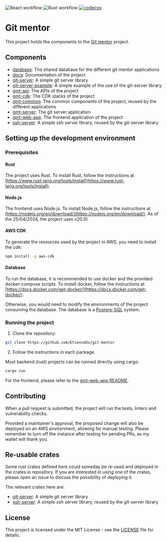 ![React workflow](https://github.com/EtienneDx/git-mentor/actions/workflows/react-unit-test.yml/badge.svg)
![Rust workflow](https://github.com/EtienneDx/git-mentor/actions/workflows/rust-unit-test.yml/badge.svg)
[![codecov](https://codecov.io/gh/EtienneDx/git-mentor/graph/badge.svg?token=HM8WJ7Q2RU)](https://codecov.io/gh/EtienneDx/git-mentor)

# Git mentor

This project holds the components to the [Git mentor](./docs/Git%20mentor.md) project.

## Components

- [database](./database/): The shared database for the different git mentor applications
- [docs](./docs/): Documentation of the project
- [git-server](./git-server/): A simple git server library
- [git-server-example](./git-server-example/): A simple example of the use of the git-server library
- [gmt-api](./gmt-api/): The APIs of the project
- [gmt-cdk](./gmt-cdk/): The CDK stacks of the project
- [gmt-common](./gmt-common/): The common components of the project, reused by the different applications
- [gmt-server](./gmt-server/): The git server application
- [gmt-web-app](./gmt-web-app/): The frontend application of the project
- [ssh-server](./ssh-server/): A simple ssh server library, reused by the git-server library

## Setting up the development environment

### Prerequisites

#### Rust

The project uses Rust. To install Rust, follow the instructions at [https://www.rust-lang.org/tools/install](https://www.rust-lang.org/tools/install).

#### Node.js

The frontend uses Node.js. To install Node.js, follow the instructions at [https://nodejs.org/en/download/](https://nodejs.org/en/download/). As of the 25/04/2024, the project uses v20.10

#### AWS CDK

To generate the resources used by the project in AWS, you need to install the cdk:

```sh
npm install -g aws-cdk
```

#### Database

To run the database, it is recommended to use docker and the provided docker-compose scripts. To install docker, follow the instructions at [https://docs.docker.com/get-docker/](https://docs.docker.com/get-docker/).

Otherwise, you would need to modify the environments of the project consuming the database. The database is a [Postgre-SQL](https://www.postgresql.org/) system.

### Running the project

1. Clone the repository:

```sh
git clone https://github.com/EtienneDx/git-mentor
```

2. Follow the instructions in each package.

Most backend (rust) projects can be runned directly using cargo:

```sh
cargo run
```

For the frontend, please refer to the [gmt-web-app README](./gmt-web-app/).

## Contributing

When a pull request is submitted, the project will run the tests, linters and vulnerability checks.

Provided a maintainer's approval, the proposed change will also be deployed on an AWS environment, allowing for manual testing. Please remember to turn off the instance after testing for pending PRs, as my wallet will thank you.

## Re-usable crates

Some rust crates defined here could someday be re-used and deployed in the crates.io repository. If you are interested in using one of the crates, please open an issue to discuss the possibility of deploying it.

The relevant crates here are:

- [git-server](./git-server/): A simple git server library
- [ssh-server](./ssh-server/): A simple ssh server library, reused by the git-server library

## License

This project is licensed under the MIT License - see the [LICENSE](./LICENSE) file for details.
